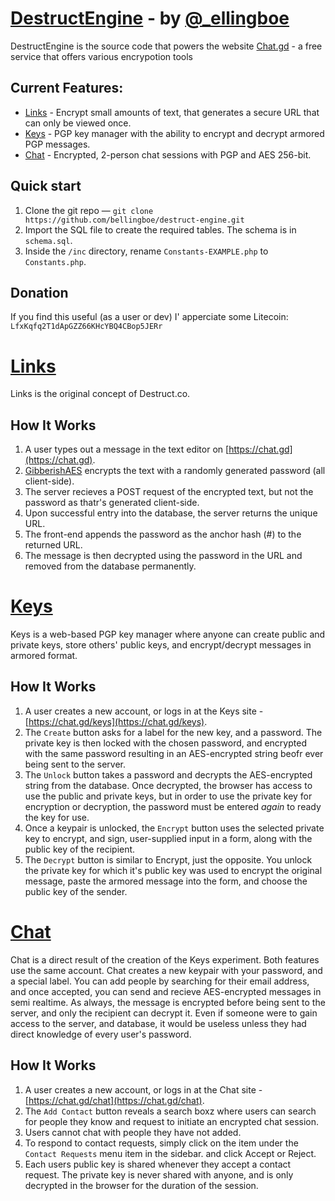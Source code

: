 # [DestructEngine](https://chat.gd/) - by [@_ellingboe](http://twitter.com/_ellingboe)

DestructEngine is the source code that powers the website [Chat.gd](https://chat.gd/) - a free service that offers various encrypotion tools

## Current Features:

* [Links](https://chat.gd/) - Encrypt small amounts of text, that generates a secure URL that can only be viewed once.
* [Keys](https://chat.gd/keys) - PGP key manager with the ability to encrypt and decrypt armored PGP messages.
* [Chat](https://chat.gd/chat) - Encrypted, 2-person chat sessions with PGP and AES 256-bit.

## Quick start

1. Clone the git repo — `git clone https://github.com/bellingboe/destruct-engine.git`
2. Import the SQL file to create the required tables. The schema is in `schema.sql`.
3. Inside the `/inc` directory, rename `Constants-EXAMPLE.php` to `Constants.php`.

## Donation
If you find this useful (as a user or dev) I' apperciate some Litecoin: `LfxKqfq2T1dApGZZ66KHcYBQ4CBop5JERr`

# [Links](https://chat.gd/)

Links is the original concept of Destruct.co.

## How It Works

1. A user types out a message in the text editor on [https://chat.gd](https://chat.gd).
2. [GibberishAES](https://github.com/mdp/gibberish-aes) encrypts the text with a randomly generated password (all client-side).
3. The server recieves a POST request of the encrypted text, but not the password as thatr's generated client-side.
4. Upon successful entry into the database, the server returns the unique URL.
5. The front-end appends the password as the anchor hash (#) to the returned URL.
6. The message is then decrypted using the password in the URL and removed from the database permanently.


# [Keys](https://chat.gd/keys)

Keys is a web-based PGP key manager where anyone can create  public and private keys, store others' public keys, and encrypt/decrypt messages in armored format.

## How It Works

1. A user creates a new account, or logs in at the Keys site - [https://chat.gd/keys](https://chat.gd/keys).
2. The `Create` button asks for a label for the new key, and a password. The private key is then locked with the chosen password, and encrypted with the same password resulting in an AES-encrypted string beofr ever being sent to the server.
3. The `Unlock` button takes a password and decrypts the AES-encrypted string from the database. Once decrypted, the browser has access to use the public and private keys, but in order to use the private key for encryption or decryption, the password must be entered *again* to ready the key for use.
4. Once a keypair is unlocked, the `Encrypt` button uses the selected private key to encrypt, and sign, user-supplied input in a form, along with the public key of the recipient.
5. The `Decrypt` button is similar to Encrypt, just the opposite. You unlock the private key for which it's public key was used to encrypt the original message, paste the armored message into the form, and choose the public key of the sender.


# [Chat](https://chat.gd/chat)

Chat is a direct result of the creation of the Keys experiment. Both features use the same account. Chat creates a new keypair with your password, and a special label. You can add people by searching for their email address, and once accepted, you can send and recieve AES-encrypted messages in semi realtime. As always, the message is encrypted before being sent to the server, and only the recipient can decrypt it. Even if someone were to gain access to the server, and database, it would be useless unless they had direct knowledge of every user's password.

## How It Works

1. A user creates a new account, or logs in at the Chat site - [https://chat.gd/chat](https://chat.gd/chat).
2. The `Add Contact` button reveals a search boxz where users can search for people they know and request to initiate an encrypted chat session.
3. Users cannot chat with people they have not added.
4. To respond to contact requests, simply click on the item under the `Contact Requests` menu item in the sidebar. and click Accept or Reject.
5. Each users public key is shared whenever they accept a contact request. The private key is never shared with anyone, and is only decrypted in the browser for the duration of the session.
